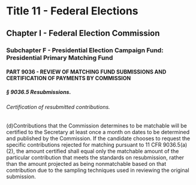 
# Title 11 - Federal Elections
## Chapter I - Federal Election Commission
### Subchapter F - Presidential Election Campaign Fund: Presidential Primary Matching Fund
#### PART 9036 - REVIEW OF MATCHING FUND SUBMISSIONS AND CERTIFICATION OF PAYMENTS BY COMMISSION
##### § 9036.5 Resubmissions.
###### Certification of resubmitted contributions.

(d)Contributions that the Commission determines to be matchable will be certified to the Secretary at least once a month on dates to be determined and published by the Commission. If the candidate chooses to request the specific contributions rejected for matching pursuant to 11 CFR 9036.5(a)(2), the amount certified shall equal only the matchable amount of the particular contribution that meets the standards on resubmission, rather than the amount projected as being nonmatchable based on that contribution due to the sampling techniques used in reviewing the original submission.
